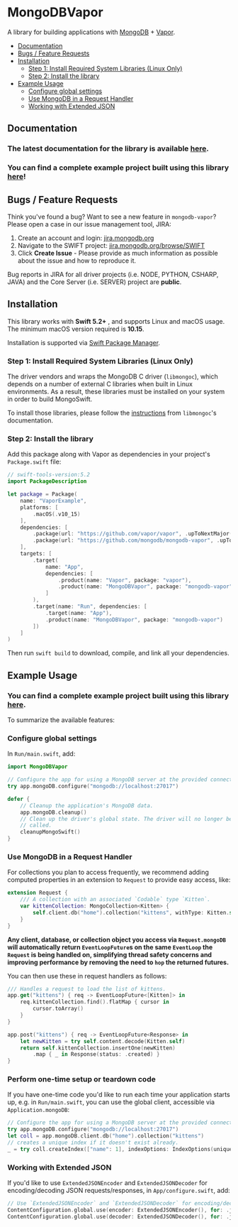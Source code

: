 # MongoDBVapor
A library for building applications with [MongoDB](https://www.mongodb.com/) + [Vapor](https://vapor.codes/).

- [Documentation](#documentation)
- [Bugs / Feature Requests](#bugs---feature-requests)
- [Installation](#installation)
  * [Step 1: Install Required System Libraries (Linux Only)](#step-1--install-required-system-libraries--linux-only-)
  * [Step 2: Install the library](#step-2--install-the-library)
- [Example Usage](#example-usage)
  * [Configure global settings](#configure-global-settings)
  * [Use MongoDB in a Request Handler](#use-mongodb-in-a-request-handler)
  * [Working with Extended JSON](#working-with-extended-json)

## Documentation
### The latest documentation for the library is available [here](https://mongodb.github.io/mongodb-vapor/).

### You can find a complete example project built using this library [here](https://github.com/mongodb/mongo-swift-driver/tree/main/Examples/VaporExample)!

## Bugs / Feature Requests
Think you've found a bug? Want to see a new feature in `mongodb-vapor`? Please open a case in our issue management tool, JIRA:

1. Create an account and login: [jira.mongodb.org](https://jira.mongodb.org)
2. Navigate to the SWIFT project: [jira.mongodb.org/browse/SWIFT](https://jira.mongodb.org/browse/SWIFT)
3. Click **Create Issue** - Please provide as much information as possible about the issue and how to reproduce it.

Bug reports in JIRA for all driver projects (i.e. NODE, PYTHON, CSHARP, JAVA) and the
Core Server (i.e. SERVER) project are **public**.

## Installation
This library works with **Swift 5.2+** , and supports Linux and macOS usage. The minimum macOS version required is **10.15**.

Installation is supported via [Swift Package Manager](https://swift.org/package-manager/).

### Step 1: Install Required System Libraries (Linux Only)
The driver vendors and wraps the MongoDB C driver (`libmongoc`), which depends on a number of external C libraries when built in Linux environments. As a result, these libraries must be installed on your system in order to build MongoSwift.

To install those libraries, please follow the [instructions](http://mongoc.org/libmongoc/current/installing.html#prerequisites-for-libmongoc) from `libmongoc`'s documentation.

### Step 2: Install the library
Add this package along with Vapor as dependencies in your project's `Package.swift` file:

```swift
// swift-tools-version:5.2
import PackageDescription

let package = Package(
    name: "VaporExample",
    platforms: [
        .macOS(.v10_15)
    ],
    dependencies: [
        .package(url: "https://github.com/vapor/vapor", .upToNextMajor(from: "4.7.0")),
        .package(url: "https://github.com/mongodb/mongodb-vapor", .upToNextMajor(from: "1.0.0"))
    ],
    targets: [
        .target(
            name: "App",
            dependencies: [
                .product(name: "Vapor", package: "vapor"),
                .product(name: "MongoDBVapor", package: "mongodb-vapor")
            ]
        ),
        .target(name: "Run", dependencies: [
            .target(name: "App"),
            .product(name: "MongoDBVapor", package: "mongodb-vapor")
        ])
    ]
)
```

Then run `swift build` to download, compile, and link all your dependencies.

## Example Usage
### You can find a complete example project built using this library [here](https://github.com/mongodb/mongo-swift-driver/tree/main/Examples/VaporExample). 

To summarize the available features:

### Configure global settings

In `Run/main.swift`, add:
```swift
import MongoDBVapor

// Configure the app for using a MongoDB server at the provided connection string.
try app.mongoDB.configure("mongodb://localhost:27017")

defer {
    // Cleanup the application's MongoDB data.
    app.mongoDB.cleanup()
    // Clean up the driver's global state. The driver will no longer be usable from this program after this method is
    // called.
    cleanupMongoSwift()
}
```

### Use MongoDB in a Request Handler
For collections you plan to access frequently, we recommend adding computed properties in an extension to `Request`
to provide easy access, like:
```swift
extension Request {
    /// A collection with an associated `Codable` type `Kitten`.
    var kittenCollection: MongoCollection<Kitten> {
        self.client.db("home").collection("kittens", withType: Kitten.self)
    }
}
```

**Any client, database, or collection object you access via `Request.mongoDB` will automatically return `EventLoopFuture`s 
on the same `EventLoop` the `Request` is being handled on, simplifying thread safety concerns and improving performance
by removing the need to `hop` the returned futures.**

You can then use these in request handlers as follows:
```swift
/// Handles a request to load the list of kittens.
app.get("kittens") { req -> EventLoopFuture<[Kitten]> in
    req.kittenCollection.find().flatMap { cursor in
        cursor.toArray()
    }
}

app.post("kittens") { req -> EventLoopFuture<Response> in
    let newKitten = try self.content.decode(Kitten.self)
    return self.kittenCollection.insertOne(newKitten)
        .map { _ in Response(status: .created) }
}
```

### Perform one-time setup or teardown code
If you have one-time code you'd like to run each time your application starts up, e.g. in `Run/main.swift`, you can
use the global client, accessible via `Application.mongoDB`:
```swift
// Configure the app for using a MongoDB server at the provided connection string.
try app.mongoDB.configure("mongodb://localhost:27017")
let coll = app.mongoDB.client.db("home").collection("kittens")
// creates a unique index if it doesn't exist already.
_ = try coll.createIndex(["name": 1], indexOptions: IndexOptions(unique: true)).wait()
```

### Working with Extended JSON
If you'd like to use `ExtendedJSONEncoder` and `ExtendedJSONDecoder` for encoding/decoding JSON requests/responses, in  `App/configure.swift`, add:
```swift
// Use `ExtendedJSONEncoder` and `ExtendedJSONDecoder` for encoding/decoding `Content`.
ContentConfiguration.global.use(encoder: ExtendedJSONEncoder(), for: .json)
ContentConfiguration.global.use(decoder: ExtendedJSONDecoder(), for: .json)
```
